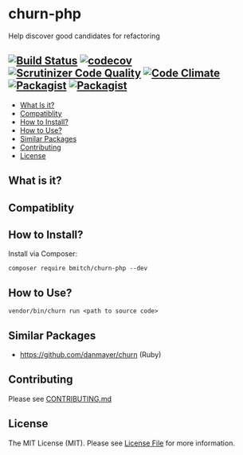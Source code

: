 # churn-php
Help discover good candidates for refactoring

[![Build Status](https://travis-ci.org/bmitch/churn-php.svg?branch=master)](https://travis-ci.org/bmitch/churn-php) [![codecov](https://codecov.io/gh/bmitch/churn-php/branch/master/graph/badge.svg)](https://codecov.io/gh/bmitch/churn-php) [![Scrutinizer Code Quality](https://scrutinizer-ci.com/g/bmitch/churn-php/badges/quality-score.png?b=master)](https://scrutinizer-ci.com/g/bmitch/churn-php/?branch=master) [![Code Climate](https://codeclimate.com/github/bmitch/churn-php/badges/gpa.svg)](https://codeclimate.com/github/bmitch/churn-php) [![Packagist](https://img.shields.io/packagist/v/bmitch/churn-php.svg)]() [![Packagist](https://img.shields.io/packagist/l/bmitch/churn-php.svg)]()
----------

* [What Is it?](#what-is-it)
* [Compatiblity](#compatibility)
* [How to Install?](#how-to-install)
* [How to Use?](#how-to-use)
* [Similar Packages](#similar-packages)
* [Contributing](#contributing)
* [License](#license)

## What is it? ##
## Compatiblity ##

## How to Install? ##

Install via Composer:
```
composer require bmitch/churn-php --dev
```

## How to Use? ##
```
vendor/bin/churn run <path to source code>
```
## Similar Packages
* https://github.com/danmayer/churn (Ruby)

## Contributing ##
Please see [CONTRIBUTING.md](CONTRIBUTING.md)

## License ##

The MIT License (MIT). Please see [License File](LICENSE.md) for more information.
